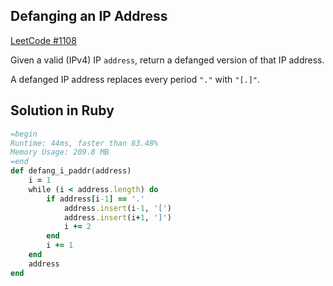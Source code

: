 ## Defanging an IP Address

[LeetCode #1108](https://leetcode.com/problems/defanging-an-ip-address/)

Given a valid (IPv4) IP `address`, return a defanged version of that IP address.

A defanged IP address replaces every period `"."` with `"[.]"`.

## Solution in Ruby

```rb
=begin
Runtime: 44ms, faster than 83.48%
Memory Usage: 209.8 MB
=end
def defang_i_paddr(address)
    i = 1
    while (i < address.length) do
        if address[i-1] == '.'
            address.insert(i-1, '[')
            address.insert(i+1, ']')
            i += 2
        end
        i += 1
    end
    address
end
```